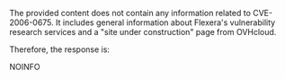 The provided content does not contain any information related to CVE-2006-0675. It includes general information about Flexera's vulnerability research services and a "site under construction" page from OVHcloud.

Therefore, the response is:

NOINFO